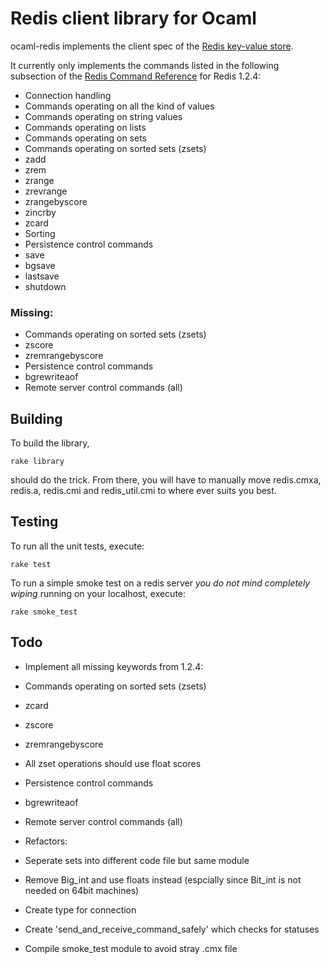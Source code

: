 Redis client library for Ocaml
==============================

ocaml-redis implements the client spec of the [Redis key-value store](http://code.google.com/p/redis/).

It currently only implements the commands listed in the following subsection of the [Redis Command Reference](http://code.google.com/p/redis/wiki/CommandReference) for Redis 1.2.4:

 * Connection handling
 * Commands operating on all the kind of values
 * Commands operating on string values
 * Commands operating on lists
 * Commands operating on sets
 * Commands operating on sorted sets (zsets)
  * zadd
  * zrem
  * zrange
  * zrevrange
  * zrangebyscore
  * zincrby
  * zcard
 * Sorting
 * Persistence control commands
  * save
  * bgsave
  * lastsave
  * shutdown

### Missing:

 * Commands operating on sorted sets (zsets)
  * zscore
  * zremrangebyscore
 * Persistence control commands
  * bgrewriteaof
 * Remote server control commands (all)

Building
--------

To build the library,

    rake library

should do the trick. From there, you will have to manually move redis.cmxa, redis.a, redis.cmi and redis_util.cmi to where ever suits you best.

Testing
-------

To run all the unit tests, execute:

    rake test

To run a simple smoke test on a redis server *you do not mind completely wiping* running on your localhost, execute:

    rake smoke_test

Todo
----

 * Implement all missing keywords from 1.2.4:
  * Commands operating on sorted sets (zsets)
   * zcard
   * zscore
   * zremrangebyscore
   * All zset operations should use float scores
  * Persistence control commands
   * bgrewriteaof
  * Remote server control commands (all)

 * Refactors:
  * Seperate sets into different code file but same module
  * Remove Big_int and use floats instead (espcially since Bit_int is not needed on 64bit machines)
  * Create type for connection
  * Create 'send_and_receive_command_safely' which checks for statuses
  * Compile smoke_test module to avoid stray .cmx file
